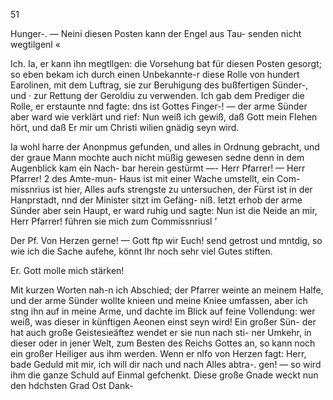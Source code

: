 51

Hunger-. — Neini diesen Posten kann der Engel aus Tau-
senden nicht wegtilgenl «

Ich. Ia, er kann ihn megtllgen: die Vorsehung bat
für diesen Posten gesorgt; so eben bekam ich durch einen
Unbekannte-r diese Rolle von hundert Earolinen, mit dem
Luftrag, sie zur Beruhigung des bußfertigen Sünder-, und ·
zur Rettung der Geroldiu zu verwenden. Ich gab dem
Prediger die Rolle, er erstaunte nnd fagte: dns ist Gottes
Finger-! — der arme Sünder aber ward wie verklärt und
rief: Nun weiß ich gewiß, daß Gott mein Flehen hört, und
daß Er mir um Christi wilien gnädig seyn wird.

Ia wohl harre der Anonpmus gefunden, und alles in
Ordnung gebracht, und der graue Mann mochte auch nicht
müßig gewesen sedne denn in dem Augenblick kam ein Nach-
bar herein gestürmt —- Herr Pfarrer! — Herr Pfarrer! 2
des Amte-mun- Haus ist mit einer Wache umstellt, ein Com-
missnrius ist hier, Alles aufs strengste zu untersuchen, der
Fürst ist in der Hanprstadt, nnd der Minister sitzt im Gefäng-
niß. Ietzt erhob der arme Sünder aber sein Haupt, er ward
ruhig und sagte: Nun ist die Neide an mir, Herr Pfarrer!
führen sie mich zum Commissnriusl ’

Der Pf. Von Herzen gerne! — Gott ftp wir Euch!
send getrost und mntdig, so wie ich die Sache aufehe, könnt
Ihr noch sehr viel Gutes stiften.

Er. Gott molle mich stärken!

Mit kurzen Worten nah-n ich Abschied; der Pfarrer weinte
an meinem Halfe, und der arme Sünder wollte knieen und
meine Kniee umfassen, aber ich stng ihn auf in meine Arme,
und dachte im Blick auf feine Vollendung: wer weiß, was
dieser in künftigen Aeonen einst seyn wird! Ein großer Sün-
der hat auch große Geistesieäftez wendet er sie nun nach sti-
ner Umkehr, in dieser oder in jener Welt, zum Besten des
Reichs Gottes an, so kann noch ein großer Heiliger aus
ihm werden. Wenn er nlfo von Herzen fagt: Herr, bade
Geduld mit mir, ich will dir nach und nach Alles abtra-.
gen! — so wird ihm die ganze Schuld auf Einmal gefchenkt.
Diese große Gnade weckt nun den hdchsten Grad Ost Dank-


